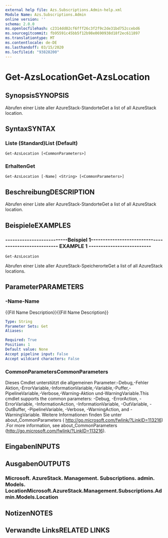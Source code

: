 ```yaml
---
external help file: Azs.Subscriptions.Admin-help.xml
Module Name: Azs.Subscriptions.Admin
online version: ''
schema: 2.0.0
ms.openlocfilehash: c2314dd02cf6fff26c3f2f9c2de31bd752ccebd6
ms.sourcegitcommit: fb95591c45bb5f12b98e0690938d18f2ec611897
ms.translationtype: MT
ms.contentlocale: de-DE
ms.lasthandoff: 03/15/2020
ms.locfileid: "93828200"
---
```

# <span data-ttu-id="5a9db-101">Get-AzsLocation</span><span class="sxs-lookup"><span data-stu-id="5a9db-101">Get-AzsLocation</span></span>

## <span data-ttu-id="5a9db-102">Synopsis</span><span class="sxs-lookup"><span data-stu-id="5a9db-102">SYNOPSIS</span></span>
<span data-ttu-id="5a9db-103">Abrufen einer Liste aller AzureStack-Standorte</span><span class="sxs-lookup"><span data-stu-id="5a9db-103">Get a list of all AzureStack location.</span></span>

## <span data-ttu-id="5a9db-104">Syntax</span><span class="sxs-lookup"><span data-stu-id="5a9db-104">SYNTAX</span></span>

### <span data-ttu-id="5a9db-105">Liste (Standard)</span><span class="sxs-lookup"><span data-stu-id="5a9db-105">List (Default)</span></span>
```
Get-AzsLocation [<CommonParameters>]
```

### <span data-ttu-id="5a9db-106">Erhalten</span><span class="sxs-lookup"><span data-stu-id="5a9db-106">Get</span></span>
```
Get-AzsLocation [-Name] <String> [<CommonParameters>]
```

## <span data-ttu-id="5a9db-107">Beschreibung</span><span class="sxs-lookup"><span data-stu-id="5a9db-107">DESCRIPTION</span></span>
<span data-ttu-id="5a9db-108">Abrufen einer Liste aller AzureStack-Standorte</span><span class="sxs-lookup"><span data-stu-id="5a9db-108">Get a list of all AzureStack location.</span></span>

## <span data-ttu-id="5a9db-109">Beispiele</span><span class="sxs-lookup"><span data-stu-id="5a9db-109">EXAMPLES</span></span>

### <span data-ttu-id="5a9db-110">--------------------------Beispiel 1--------------------------</span><span class="sxs-lookup"><span data-stu-id="5a9db-110">-------------------------- EXAMPLE 1 --------------------------</span></span>
```
Get-AzsLocation
```

<span data-ttu-id="5a9db-111">Abrufen einer Liste aller AzureStack-Speicherorte</span><span class="sxs-lookup"><span data-stu-id="5a9db-111">Get a list of all AzureStack locations.</span></span>

## <span data-ttu-id="5a9db-112">Parameter</span><span class="sxs-lookup"><span data-stu-id="5a9db-112">PARAMETERS</span></span>

### <span data-ttu-id="5a9db-113">-Name</span><span class="sxs-lookup"><span data-stu-id="5a9db-113">-Name</span></span>
<span data-ttu-id="5a9db-114">{{Fill Name Description}}</span><span class="sxs-lookup"><span data-stu-id="5a9db-114">{{Fill Name Description}}</span></span>

```yaml
Type: String
Parameter Sets: Get
Aliases: 

Required: True
Position: 1
Default value: None
Accept pipeline input: False
Accept wildcard characters: False
```

### <span data-ttu-id="5a9db-115">CommonParameters</span><span class="sxs-lookup"><span data-stu-id="5a9db-115">CommonParameters</span></span>
<span data-ttu-id="5a9db-116">Dieses Cmdlet unterstützt die allgemeinen Parameter:-Debug,-Fehler Aktion,-ErrorVariable,-InformationVariable,-Variable,-Puffer,-PipelineVariable,-Verbose,-Warning-Aktion und-WarningVariable.</span><span class="sxs-lookup"><span data-stu-id="5a9db-116">This cmdlet supports the common parameters: -Debug, -ErrorAction, -ErrorVariable, -InformationAction, -InformationVariable, -OutVariable, -OutBuffer, -PipelineVariable, -Verbose, -WarningAction, and -WarningVariable.</span></span> <span data-ttu-id="5a9db-117">Weitere Informationen finden Sie unter about_CommonParameters ( http://go.microsoft.com/fwlink/?LinkID=113216) .</span><span class="sxs-lookup"><span data-stu-id="5a9db-117">For more information, see about_CommonParameters (http://go.microsoft.com/fwlink/?LinkID=113216).</span></span>

## <span data-ttu-id="5a9db-118">Eingaben</span><span class="sxs-lookup"><span data-stu-id="5a9db-118">INPUTS</span></span>

## <span data-ttu-id="5a9db-119">Ausgaben</span><span class="sxs-lookup"><span data-stu-id="5a9db-119">OUTPUTS</span></span>

### <span data-ttu-id="5a9db-120">Microsoft. AzureStack. Management. Subscriptions. admin. Models. Location</span><span class="sxs-lookup"><span data-stu-id="5a9db-120">Microsoft.AzureStack.Management.Subscriptions.Admin.Models.Location</span></span>

## <span data-ttu-id="5a9db-121">Notizen</span><span class="sxs-lookup"><span data-stu-id="5a9db-121">NOTES</span></span>

## <span data-ttu-id="5a9db-122">Verwandte Links</span><span class="sxs-lookup"><span data-stu-id="5a9db-122">RELATED LINKS</span></span>

